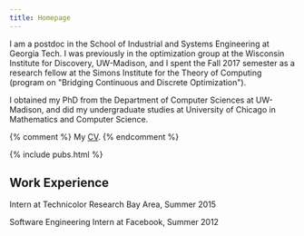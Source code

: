 ```yaml
---
title: Homepage
---
```


I am a postdoc in the School of Industrial and Systems Engineering at
Georgia Tech. I was previously in the optimization group at the Wisconsin
Institute for Discovery, UW-Madison, and I spent the Fall 2017 semester as a
research fellow at the Simons Institute for the Theory of Computing (program on
"Bridging Continuous and Discrete Optimization").

I obtained my PhD from the Department of Computer Sciences at
UW-Madison, and did my undergraduate studies at University of Chicago in
Mathematics and Computer Science.

{% comment %}
My [CV](./cv20171110.pdf).
{% endcomment %}

{% include pubs.html %}

## Work Experience

Intern at Technicolor Research Bay Area, Summer 2015

Software Engineering Intern at Facebook, Summer 2012
